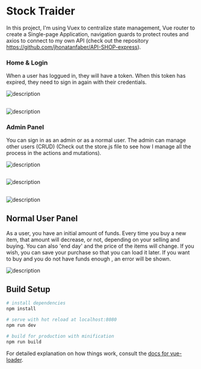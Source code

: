 # Stock Traider

In this project, I'm using Vuex to centralize state management, Vue router to create a Single-page Application, navigation guards to protect routes and axios to connect to my own API (check out the repository https://github.com/jhonatanfaber/API-SHOP-express).

### Home & Login
When a user has loggued in, they will have a token. When this token has expired, they need to sign in again with their credentials.

![description](https://i.gyazo.com/06a8683fbfb72d0b90e34f04b9b881a9.gif "Home & login")
##
![description](https://i.gyazo.com/3bcc9935420ca85bba504ac40abaca8d.gif "token saved in localStorage")

### Admin Panel
You can sign in as an admin or as a normal user. The admin can manage other users (CRUD)
(Check out the store.js file to see how I manage all the process in the actions and mutations).

![description](https://i.gyazo.com/e72b24c6d07cd96f3e61667ac3c91f7d.gif "Admin Panel")
##
![description](https://i.gyazo.com/ddb0c89eecd3d89c608d5da49d98011d.gif "Add user")
##
![description](https://i.gyazo.com/dd2a7428773f9c9970fb9726873330e1.gif "Edit & Remove user")


## Normal User Panel
As a user, you have an initial amount of funds. Every time you buy a new item, that amount will decrease, or not, depending on your selling and buying.
You can also 'end day' and the price of the items will change. If you wish, you can save your purchase so that you can load it later.
If you want to buy and you do not have funds enough , an error will be shown.

![description](https://i.gyazo.com/492c627b3f12a04593a52db93e3fd75c.gif "Normal user panel")



## Build Setup

``` bash
# install dependencies
npm install

# serve with hot reload at localhost:8080
npm run dev

# build for production with minification
npm run build
```

For detailed explanation on how things work, consult the [docs for vue-loader](http://vuejs.github.io/vue-loader).
